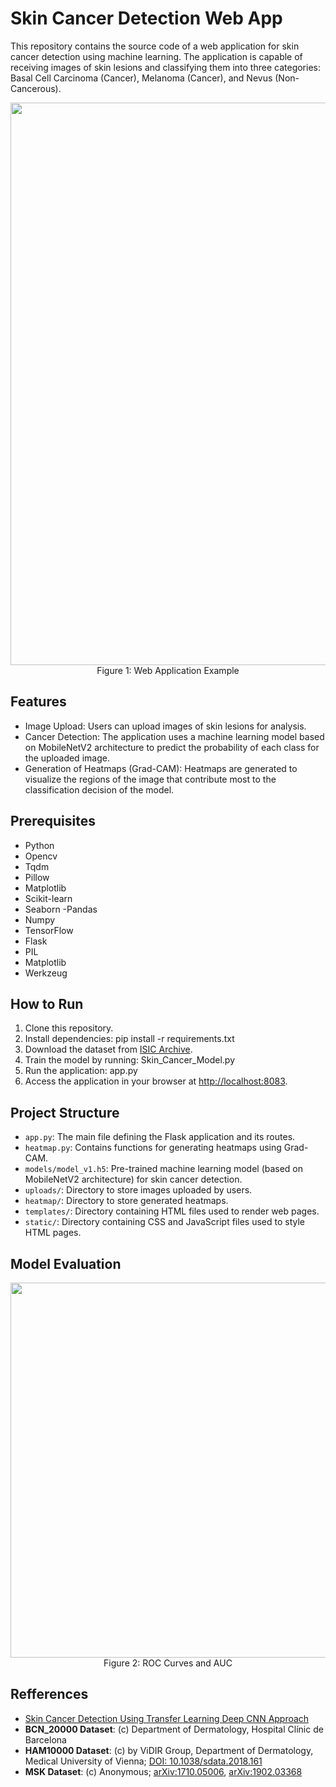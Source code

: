 # Skin Cancer Detection Web App

This repository contains the source code of a web application for skin cancer detection using machine learning. The application is capable of receiving images of skin lesions and classifying them into three categories: Basal Cell Carcinoma (Cancer), Melanoma (Cancer), and Nevus (Non-Cancerous).

<p align="center">
<img src="https://github.com/Francisco-Guillen/SkinCancerDetector/assets/83434031/c6ed8d7f-f3d8-430f-8908-8f4ee3abecc9" width="900">
<br>
  Figure 1: Web Application Example
</p>

## Features

- Image Upload: Users can upload images of skin lesions for analysis.
- Cancer Detection: The application uses a machine learning model based on MobileNetV2 architecture to predict the probability of each class for the uploaded image.
- Generation of Heatmaps (Grad-CAM): Heatmaps are generated to visualize the regions of the image that contribute most to the classification decision of the model.
  
## Prerequisites
-  Python
- Opencv
- Tqdm
- Pillow
- Matplotlib
- Scikit-learn
- Seaborn
 -Pandas
- Numpy
- TensorFlow
- Flask
- PIL
- Matplotlib
- Werkzeug

## How to Run
1. Clone this repository.
2. Install dependencies: pip install -r requirements.txt
3. Download the dataset from [ISIC Archive](https://challenge.isic-archive.com/data/#2019).
4. Train the model by running: Skin_Cancer_Model.py
5. Run the application: app.py
6. Access the application in your browser at [http://localhost:8083](http://localhost:8083).

## Project Structure

- `app.py`: The main file defining the Flask application and its routes.
- `heatmap.py`: Contains functions for generating heatmaps using Grad-CAM.
- `models/model_v1.h5`: Pre-trained machine learning model (based on MobileNetV2 architecture) for skin cancer detection.
- `uploads/`: Directory to store images uploaded by users.
- `heatmap/`: Directory to store generated heatmaps.
- `templates/`: Directory containing HTML files used to render web pages.
- `static/`: Directory containing CSS and JavaScript files used to style HTML pages.

## Model Evaluation
<p align="center">
<img src="https://github.com/Francisco-Guillen/SkinCancerDetector/assets/83434031/de8bd139-c2e3-45d4-84c4-61377117380c" width="600">
<br>
  Figure 2: ROC Curves and AUC
</p>

## Refferences
- [Skin Cancer Detection Using Transfer Learning Deep CNN Approach](https://www.youtube.com/watch?v=t43VdRgWH98&t=139s)
- **BCN_20000 Dataset**: (c) Department of Dermatology, Hospital Clínic de Barcelona
- **HAM10000 Dataset**: (c) by ViDIR Group, Department of Dermatology, Medical University of Vienna; [DOI: 10.1038/sdata.2018.161](https://doi.org/10.1038/sdata.2018.161)
- **MSK Dataset**: (c) Anonymous; [arXiv:1710.05006](https://arxiv.org/abs/1710.05006), [arXiv:1902.03368](https://arxiv.org/abs/1902.03368) 

